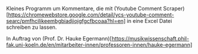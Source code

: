 Kleines Programm um Kommentare, die mit (Youtube Comment Scraper)[https://chromewebstore.google.com/detail/ycs-youtube-comment-searc/pmfhcilikeembgbiadjiojgfgcfbcoaa?hl=en] in eine Excel Datei schreiben zu lassen.

In Auftrag von (Prof. Dr. Hauke Egermann)[https://musikwissenschaft.phil-fak.uni-koeln.de/en/mitarbeiter-innen/professoren-innen/hauke-egermann]